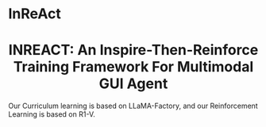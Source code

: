 # InReAct
<h1 align="center">INREACT: An Inspire-Then-Reinforce Training Framework For Multimodal GUI Agent</h1>
Our Curriculum learning is based on LLaMA-Factory, and our Reinforcement Learning is based on R1-V.
